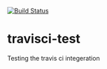 [![Build Status](https://travis-ci.org/IsaacOduh/travisci-test.svg?branch=master)](https://travis-ci.org/IsaacOduh/travisci-test)

# travisci-test
Testing the travis ci integeration
